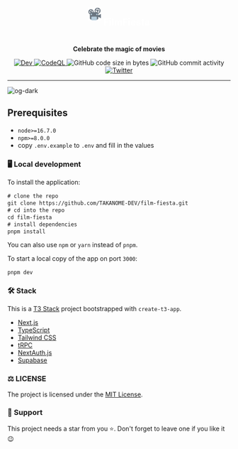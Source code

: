<div align="center">
  <h2 style="display:flex;justify-content:center;color:white;">
    <img src="./public/film-fiesta.png" alt="FilmFiesta Logo" width="30px" height="30px" />
    <p style="margin-left:5px;">FilmFiesta</p>
  </h2>
  <strong>Celebrate the magic of movies</strong>
</div>
<p align="center">
  <a href="https://github.com/takanome-dev/film-fiesta/actions/workflows/dev.yml">
    <img src="https://github.com/takanome-dev/film-fiesta/actions/workflows/dev.yml/badge.svg" alt="Dev" style="max-width: 100%;">
  </a>
  <a href="https://github.com/takanome-dev/film-fiesta/actions/workflows/codeql-analysis.yml">
    <img src="https://github.com/takanome-dev/film-fiesta/actions/workflows/codeql-analysis.yml/badge.svg" alt="CodeQL" style="max-width: 100%;">
  </a>
  <img src=
  <img src="https://img.shields.io/github/languages/code-size/takanome-dev/film-fiesta" alt="GitHub code size in bytes">
  <img src="https://img.shields.io/github/commit-activity/w/takanome-dev/film-fiesta" alt="GitHub commit activity">
  <a href="https://twitter.com/takanome_dev">
    <img src="https://img.shields.io/twitter/follow/takanome_dev?label=Follow&style=social" alt="Twitter">
  </a>
</p>

---

![og-dark](https://user-images.githubusercontent.com/79809121/224662523-1206dd14-bcde-45d4-973d-7b4718a251ed.png)

## Prerequisites

- `node>=16.7.0`
- `npm>=8.0.0`
- copy `.env.example` to `.env` and fill in the values

### 🖥️ Local development

To install the application:

```shell
# clone the repo
git clone https://github.com/TAKANOME-DEV/film-fiesta.git
# cd into the repo
cd film-fiesta
# install dependencies
pnpm install
```

You can also use `npm` or `yarn` instead of `pnpm`.

To start a local copy of the app on port `3000`:

```shell
pnpm dev
```

### 🛠 Stack

This is a [T3 Stack](https://create.t3.gg/) project bootstrapped with `create-t3-app`.

- [Next.js](https://nextjs.org/)
- [TypeScript](https://www.typescriptlang.org/)
- [Tailwind CSS](https://tailwindcss.com/)
- [tRPC](https://trpc.io/)
- [NextAuth.js](https://next-auth.js.org/)
- [Supabase](https://supabase.io/)

### :balance_scale: LICENSE

The project is licensed under the [MIT License](LICENSE).

### :pray: Support

This project needs a star from you ⭐. Don't forget to leave one if you like it :wink:
